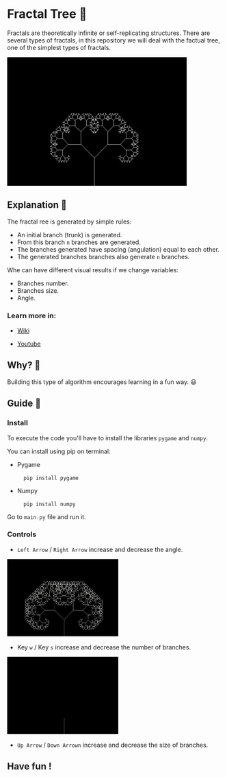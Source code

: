 # Fractal Tree :evergreen_tree:

Fractals are theoretically infinite or self-replicating structures. There are several types of fractals, in this repository we will deal with the factual tree, one of the simplest types of fractals.

<img src= "https://github.com/EuReinoso/Fractal-Tree/blob/master/assets/tree1.gif" width="420" height= "300" />

## Explanation :page_with_curl:

The fractal ree is generated by simple rules:

- An initial branch (trunk) is generated.
- From this branch `n` branches are generated.
- The branches generated have spacing (angulation) equal to each other.
- The generated branches branches also generate `n` branches.

Whe can have different visual results if we change variables:
- Branches number.
- Branches size.
- Angle.

### Learn more in:

- [Wiki](https://en.wikipedia.org/wiki/Pythagoras_tree_(fractal))

- [Youtube](https://www.youtube.com/watch?v=Ec8Q1q9cbbo)

## Why? :dart:

Building this type of algorithm encourages learning in a fun way.  :smiley:

## Guide :memo:

### Install

To execute the code you'll have to install the libraries `pygame` and `numpy`.

You can install using pip on terminal:

- Pygame

        pip install pygame

- Numpy

        pip install numpy


Go to `main.py` file and run it.

### Controls

- `Left Arrow` / `Right Arrow` increase and decrease the angle.

<img src= "https://github.com/EuReinoso/Fractal-Tree/blob/master/assets/tree_angle.gif" width= "260" height= "180" />

- Key `w` / Key `s` increase and decrease the number of branches.

<img src= "https://github.com/EuReinoso/Fractal-Tree/blob/master/assets/tree_grow.gif" width= "260" height= "180" />

- `Up Arrow` / `Down Arrown` increase and decrease the size of branches.

## Have fun !
